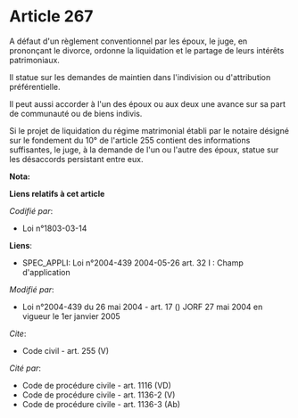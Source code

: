 # Article 267

A défaut d'un règlement conventionnel par les époux, le juge, en prononçant le divorce, ordonne la liquidation et le partage
de leurs intérêts patrimoniaux. 

Il statue sur les demandes de maintien dans l'indivision ou d'attribution préférentielle. 

Il peut aussi accorder à l'un des époux ou aux deux une avance sur sa part de communauté ou de biens indivis. 

Si le projet de liquidation du régime matrimonial établi par le notaire désigné sur le fondement du 10° de l'article 255
contient des informations suffisantes, le juge, à la demande de l'un ou l'autre des époux, statue sur les désaccords
persistant entre eux.

**Nota:**



**Liens relatifs à cet article**

_Codifié par_:

  - Loi n°1803-03-14

**Liens**:

  - SPEC_APPLI: Loi n°2004-439 2004-05-26 art. 32 I : Champ d'application

_Modifié par_:

  - Loi n°2004-439 du 26 mai 2004 - art. 17 () JORF 27 mai 2004 en vigueur le 1er janvier 2005

_Cite_:

  - Code civil - art. 255 (V)

_Cité par_:

  - Code de procédure civile - art. 1116 (VD)
  - Code de procédure civile - art. 1136-2 (V)
  - Code de procédure civile - art. 1136-3 (Ab)
